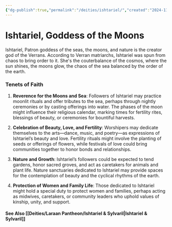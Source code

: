 ```yaml
---
{"dg-publish":true,"permalink":"/deities/ishtariel/","created":"2024-11-12T09:27:49.955-08:00","updated":"2025-01-20T20:20:55.000-08:00"}
---
```



# Ishtariel, Goddess of the Moons
Ishtariel, Patron goddess of the seas, the moons, and nature is the creator god of the Verrans. According to Verran matriarchs, Ishtariel was spun from chaos to bring order to it. She's the couterbalance of the cosmos, where the sun shines, the moons glow, the chaos of the sea balanced by the order of the earth. 

### Tenets of Faith
1. **Reverence for the Moons and Sea**: Followers of Ishtariel may practice moonlit rituals and offer tributes to the sea, perhaps through nightly ceremonies or by casting offerings into water. The phases of the moon might influence their religious calendar, marking times for fertility rites, blessings of beauty, or ceremonies for bountiful harvests.
   
2. **Celebration of Beauty, Love, and Fertility**: Worshipers may dedicate themselves to the arts—dance, music, and poetry—as expressions of Ishtariel’s beauty and love. Fertility rituals might involve the planting of seeds or offerings of flowers, while festivals of love could bring communities together to honor bonds and relationships.

3. **Nature and Growth**: Ishtariel’s followers could be expected to tend gardens, honor sacred groves, and act as caretakers for animals and plant life. Nature sanctuaries dedicated to Ishtariel may provide spaces for the contemplation of beauty and the cyclical rhythms of the earth.

4. **Protection of Women and Family Life**: Those dedicated to Ishtariel might hold a special duty to protect women and families, perhaps acting as midwives, caretakers, or community leaders who uphold values of kinship, unity, and support.

#### See Also [[Deities/Laraan Pantheon/Ishtariel & Sylvaril\|Ishtariel & Sylvaril]]